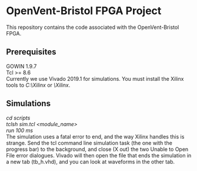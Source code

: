 # OpenVent-Bristol FPGA Project
This repository contains the code associated with the OpenVent-Bristol FPGA. 

## Prerequisites
GOWIN 1.9.7\
Tcl >= 8.6\
Currently we use Vivado 2019.1 for simulations. You must install the Xilinx tools to _C:\Xilinx_ or _\Xilinx_.

## Simulations
_cd scripts_\
_tclsh sim.tcl <module_name>_\
_run 100 ms_\
The simulation uses a fatal error to end, and the way Xilinx handles this is strange. Send the tcl command line simulation task (the one with the progress bar) to the background, and close (X out) the two Unable to Open File error dialogues. Vivado will then open the file that ends the simulation in a new tab (tb_h.vhd), and you can look at waveforms in the other tab.

